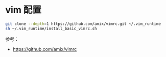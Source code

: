# vim 配置

```bash
git clone --depth=1 https://github.com/amix/vimrc.git ~/.vim_runtime
sh ~/.vim_runtime/install_basic_vimrc.sh
```



参考：

- https://github.com/amix/vimrc